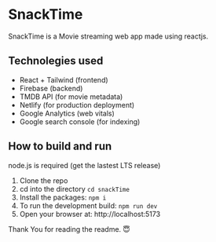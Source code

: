 # SnackTime

SnackTime is a Movie streaming web app made using reactjs.

## Technolegies used

- React + Tailwind (frontend)
- Firebase (backend)
- TMDB API (for movie metadata)
- Netlify (for production deployment)
- Google Analytics (web vitals)
- Google search console (for indexing)

## How to build and run

node.js is required (get the lastest LTS release)

1. Clone the repo
2. cd into the directory `cd snackTime`
3. Install the packages: `npm i`
4. To run the development build: `npm run dev` 
5. Open your browser at: http://localhost:5173

 Thank You for reading the readme. 😇